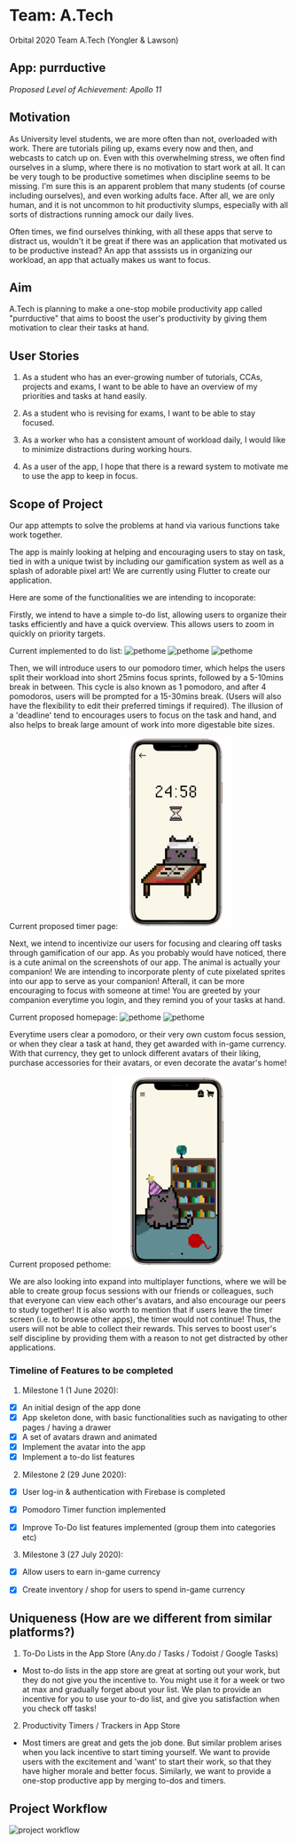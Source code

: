 # Team: A.Tech

Orbital 2020 Team A.Tech (Yongler & Lawson)

## App: purrductive
<i> Proposed Level of Achievement: Apollo 11 </i>



## Motivation
As University level students, we are more often than not, overloaded with work. There are tutorials piling up, exams every now and then, and webcasts to catch up on. Even with this overwhelming stress, we often find ourselves in a slump, where there is no motivation to start work at all. It can be very tough to be productive sometimes when discipline seems to be missing. I'm sure this is an apparent problem that many students (of course including ourselves), and even working adults face. After all, we are only human, and it is not uncommon to hit productivity slumps, especially with all sorts of distractions running amock our daily lives. 

Often times, we find ourselves thinking, with all these apps that serve to distract us, wouldn't it be great if there was an application that motivated us to be productive instead? An app that asssists us in organizing our workload, an app that actually makes us want to focus.


 

## Aim
A.Tech is planning to make a one-stop mobile productivity app called "purrductive" that aims to boost the user's productivity by giving them motivation to clear their tasks at hand.



## User Stories 

1. As a student who has an ever-growing number of tutorials, CCAs, projects and exams, I want to be able to have an overview of my priorities and tasks at hand easily.

2. As a student who is revising for exams, I want to be able to stay focused.

3. As a worker who has a consistent amount of workload daily, I would like to minimize distractions during working hours.

4. As a user of the app, I hope that there is a reward system to motivate me to use the app to keep in focus. 



## Scope of Project

Our app attempts to solve the problems at hand via various functions take work together.

The app is mainly looking at helping and encouraging users to stay on task, tied in with a unique twist by including our gamification system as well as a splash of adorable pixel art! We are currently using Flutter to create our application.

Here are some of the functionalities we are intending to incoporate: 

Firstly, we intend to have a simple to-do list, allowing users to organize their tasks efficiently and have a quick overview. This allows users to zoom in quickly on priority targets. 

Current implemented to do list:
<img src="https://i.imgur.com/vMFVrnD.png" alt="pethome" width="200"/>
<img src="https://imgur.com/DPFXGbh.png" alt="pethome" width="200"/>
<img src="https://imgur.com/tVYxOBi.png" alt="pethome" width="200"/>


Then, we will introduce users to our pomodoro timer, which helps the users split their workload into short 25mins focus sprints, followed by a 5-10mins break in between. This cycle is also known as 1 pomodoro, and after 4 pomodoros, users will be prompted for a 15-30mins break. (Users will also have the flexibility to edit their preferred timings if required). The illusion of a 'deadline' tend to encourages users to focus on the task and hand, and also helps to break large amount of work into more digestable bite sizes. 

Current proposed timer page:
<img src="/images/ss4.png" alt="pethome" width="200"/>



Next, we intend to incentivize our users for focusing and clearing off tasks through gamification of our app. As you probably would have noticed, there is a cute animal on the screenshots of our app. The animal is actually your companion! We are intending to incorporate plenty of cute pixelated sprites into our app to serve as your companion! Afterall, it can be more encouraging to focus with someone at time! You are greeted by your companion everytime you login, and they remind you of your tasks at hand. 

Current proposed homepage:
<img src="https://i.imgur.com/UHicodJ.png" alt="pethome" width="200"/>
<img src="https://i.imgur.com/qwIUvhx.png" alt="pethome" width="200"/>

Everytime users clear a pomodoro, or their very own custom focus session, or when they clear a task at hand, they get awarded with in-game currency. With that currency, they get to unlock different avatars of their liking, purchase accessories for their avatars, or even decorate the avatar's home! 

Current proposed pethome:
<img src="/images/ss2.png" alt="pethome" width="200"/>

We are also looking into expand into multiplayer functions, where we will be able to create group focus sessions with our friends or colleagues, such that everyone can view each other's avatars, and also encourage our peers to study together! It is also worth to mention that if users leave the timer screen (i.e. to browse other apps), the timer would not continue! Thus, the users will not be able to collect their rewards. This serves to boost user's self discipline by providing them with a reason to not get distracted by other applications. 



### Timeline of Features to be completed

1. Milestone 1 (1 June 2020):

- [x] An initial design of the app done
- [x] App skeleton done, with basic functionalities such as navigating to other pages / having a drawer
- [x] A set of avatars drawn and animated 
- [x] Implement the avatar into the app
- [x] Implement a to-do list features

2. Milestone 2 (29 June 2020):

- [x] User log-in & authentication with Firebase is completed
- [x] Pomodoro Timer function implemented
- [x] Improve To-Do list features implemented (group them into categories etc)


3. Milestone 3 (27 July 2020):

- [x] Allow users to earn in-game currency 
- [x] Create inventory / shop for users to spend in-game currency


## Uniqueness (How are we different from similar platforms?)

1. To-Do Lists in the App Store (Any.do / Tasks / Todoist / Google Tasks) 
 - Most to-do lists in the app store are great at sorting out your work, but they do not give you the incentive to. You might use it for a week or two at max and gradually forget about your list. We plan to provide an incentive for you to use your to-do list, and give you satisfaction when you check off tasks! 
 
2. Productivity Timers / Trackers in App Store
 - Most timers are great and gets the job done. But similar problem arises when you lack incentive to start timing yourself. We want to provide users with the excitement and 'want' to start their work, so that they have higher morale and better focus. Similarly, we want to provide a one-stop productive app by merging to-dos and timers.
 

## Project Workflow 

<img src="https://i.imgur.com/E0i0mRw.png" alt="project workflow"/>
